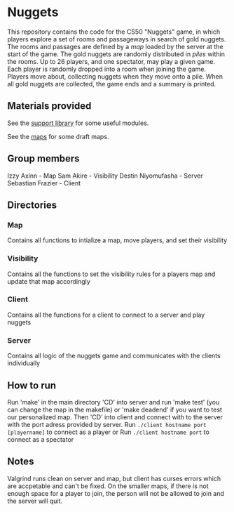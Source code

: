 # Nuggets

This repository contains the code for the CS50 "Nuggets" game, in which players explore a set of rooms and passageways in search of gold nuggets.
The rooms and passages are defined by a *map* loaded by the server at the start of the game.
The gold nuggets are randomly distributed in *piles* within the rooms.
Up to 26 players, and one spectator, may play a given game.
Each player is randomly dropped into a room when joining the game.
Players move about, collecting nuggets when they move onto a pile.
When all gold nuggets are collected, the game ends and a summary is printed.

## Materials provided

See the [support library](support/README.md) for some useful modules.

See the [maps](maps/README.md) for some draft maps.


## Group members

Izzy Axinn - Map
Sam Akire - Visibility
Destin Niyomufasha - Server
Sebastian Frazier - Client

## Directories

### Map
Contains all functions to intialize a map, move players, and set their visibility

### Visibility
Contains all the functions to set the visibility rules for a players map and update that map accordingly

### Client
Contains all the functions for a client to connect to a server and play nuggets

### Server
Contains all logic of the nuggets game and communicates with the clients individually


## How to run

Run 'make' in the main directory 
'CD' into server and run 'make test' (you can change the map in the makefile) or 'make deadend' if you want to test our personalized map. 
Then 'CD' into client and connect with to the server with the port adress provided by server. 
Run `./client hostname port [playername]` to connect as a player or
Run `./client hostname port` to connect as a spectator 


## Notes

Valgrind runs clean on server and map, but client has curses errors which are accpetable and can't be fixed. 
On the smaller maps, if there is not enough space for a player to join, the person will not be allowed to join and the server will quit.  
